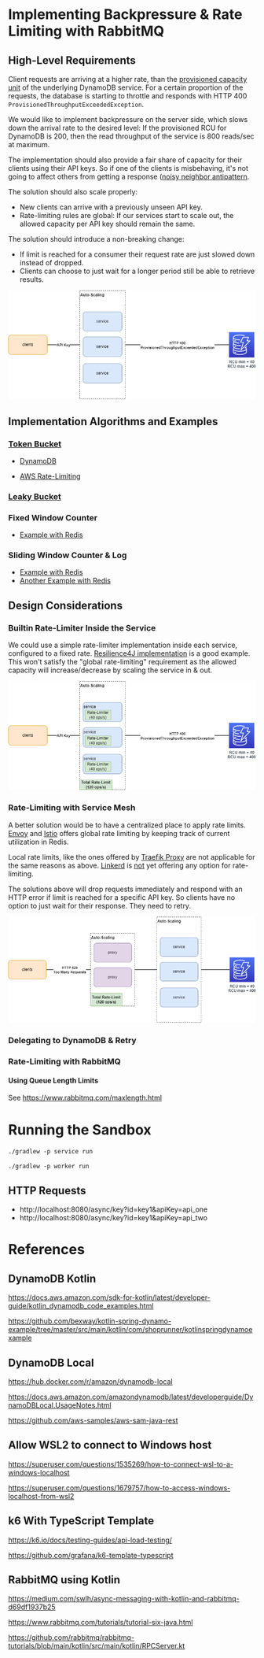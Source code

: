 # Implementing Backpressure & Rate Limiting with RabbitMQ

## High-Level Requirements

Client requests are arriving at a higher rate, than the [provisioned capacity unit](https://docs.aws.amazon.com/amazondynamodb/latest/developerguide/HowItWorks.ReadWriteCapacityMode.html#HowItWorks.ProvisionedThroughput.Manual) of the underlying DynamoDB service. For a certain proportion of the requests, the database is starting to throttle and responds with HTTP 400 `ProvisionedThroughputExceededException`.

We would like to implement backpressure on the server side, which slows down the arrival rate to the desired level: If the provisioned RCU for DynamoDB is 200, then the read throughput of the service is 800 reads/sec at maximum.

The implementation should also provide a fair share of capacity for their clients using their API keys. So if one of the clients is misbehaving, it's not going to affect others from getting a response ([noisy neighbor antipattern](https://learn.microsoft.com/en-us/azure/architecture/antipatterns/noisy-neighbor/noisy-neighbor).

The solution should also scale properly:

- New clients can arrive with a previously unseen API key.
- Rate-limiting rules are global: If our services start to scale out, the allowed capacity per API key should remain the same.

The solution should introduce a non-breaking change:
- If limit is reached for a consumer their request rate are just slowed down instead of dropped.
- Clients can choose to just wait for a longer period still be able to retrieve results.

![baseline](docs/rate-limiting-reqs.drawio.png)

## Implementation Algorithms and Examples
### [Token Bucket](https://en.wikipedia.org/wiki/Token_bucket)

- [DynamoDB](https://www.youtube.com/watch?v=yvBR71D0nAQ&t=1340s)

- [AWS Rate-Limiting](https://d1.awsstatic.com/builderslibrary/pdfs/fairness-in-multi-tenant-systems-david-yanacek.pdf)

### [Leaky Bucket](https://en.wikipedia.org/wiki/Leaky_bucket)

### Fixed Window Counter 
- [Example with Redis](https://redis.com/redis-best-practices/basic-rate-limiting/)

### Sliding Window Counter & Log
- [Example with Redis](https://redis.com/redis-best-practices/time-series/sorted-set-time-series/)
- [Another Example with Redis](https://engineering.classdojo.com/blog/2015/02/06/rolling-rate-limiter/)


## Design Considerations
### Builtin Rate-Limiter Inside the Service
We could use a simple rate-limiter implementation inside each service, configured to a fixed rate. [Resilience4J implementation](https://resilience4j.readme.io/docs/ratelimiter) is a good example. This won't satisfy the "global rate-limiting" requirement as the allowed capacity will increase/decrease by scaling the service in & out.

![Rate-LimiterEmbedded](docs/rate-limiting-embedded.drawio.png)

### Rate-Limiting with Service Mesh
A better solution would be to have a centralized place to apply rate limits. [Envoy](https://www.envoyproxy.io/docs/envoy/latest/intro/arch_overview/other_features/global_rate_limiting#per-connection-or-per-http-request-rate-limiting) and [Istio](https://istio.io/latest/docs/tasks/policy-enforcement/rate-limit/) offers global rate limiting by keeping track of current utilization in Redis. 

Local rate limits, like the ones offered by [Traefik Proxy](https://doc.traefik.io/traefik/middlewares/http/ratelimit/) are not applicable for the same reasons as above. [Linkerd](https://github.com/linkerd/linkerd2/issues/7278) is [not](https://github.com/linkerd/linkerd2/issues/6323) yet offering any option for rate-limiting.

The solutions above will drop requests immediately and respond with an HTTP error if limit is reached for a specific API key. So clients have no option to just wait for their response. They need to retry.

![ServiceMesh](docs/rate-limiting-mesh.drawio.png)

### Delegating to DynamoDB & Retry


### Rate-Limiting with RabbitMQ


#### Using Queue Length Limits
See https://www.rabbitmq.com/maxlength.html

# Running the Sandbox

```shell
./gradlew -p service run
```

```shell
./gradlew -p worker run
```

## HTTP Requests

- http://localhost:8080/async/key?id=key1&apiKey=api_one
- http://localhost:8080/async/key?id=key1&apiKey=api_two

# References

## DynamoDB Kotlin

https://docs.aws.amazon.com/sdk-for-kotlin/latest/developer-guide/kotlin_dynamodb_code_examples.html

https://github.com/bexway/kotlin-spring-dynamo-example/tree/master/src/main/kotlin/com/shoprunner/kotlinspringdynamoexample

## DynamoDB Local

https://hub.docker.com/r/amazon/dynamodb-local

https://docs.aws.amazon.com/amazondynamodb/latest/developerguide/DynamoDBLocal.UsageNotes.html

https://github.com/aws-samples/aws-sam-java-rest

## Allow WSL2 to connect to Windows host
https://superuser.com/questions/1535269/how-to-connect-wsl-to-a-windows-localhost

https://superuser.com/questions/1679757/how-to-access-windows-localhost-from-wsl2


## k6 With TypeScript Template

https://k6.io/docs/testing-guides/api-load-testing/

https://github.com/grafana/k6-template-typescript

## RabbitMQ using Kotlin

https://medium.com/swlh/async-messaging-with-kotlin-and-rabbitmq-d69df1937b25

https://www.rabbitmq.com/tutorials/tutorial-six-java.html

https://github.com/rabbitmq/rabbitmq-tutorials/blob/main/kotlin/src/main/kotlin/RPCServer.kt

